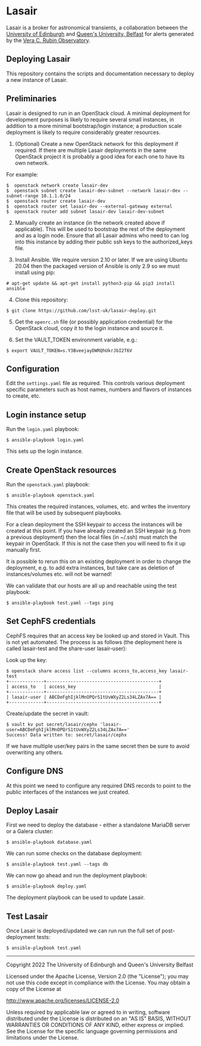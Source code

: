 # Lasair

Lasair is a broker for astronomical transients, a collaboration between
the [University of Edinburgh](https://www.ed.ac.uk/) and
[Queen's University, Belfast](https://www.qub.ac.uk/) for alerts
generated by the [Vera C. Rubin Observatory](https://www.lsst.org/). 

## Deploying Lasair

This repository contains the scripts and documentation necessary to 
deploy a new instance of Lasair.

## Preliminaries

Lasair is designed to run in an OpenStack cloud. A minimal deployment 
for development purposes is likely to require several small instances,
in addition to a more minimal bootstrap/login 
instance; a production scale deployment is likely to require 
considerably greater resources.

1. (Optional) Create a new OpenStack network for this deployment if 
required. If there are multiple Lasair deployments in the same 
OpenStack project it is probably a good idea for each one to have its
own network. 

For example:
```
$  openstack network create lasair-dev
$  openstack subnet create lasair-dev-subnet --network lasair-dev --subnet-range 10.1.1.0/24
$  openstack router create lasair-dev
$  openstack router set lasair-dev --external-gateway external
$  openstack router add subnet lasair-dev lasair-dev-subnet
```

2. Manually create an instance (in the network created above if 
applicable). This will be used to bootstrap the rest
of the deployment and as a login node. Ensure that all Lasair admins
who need to can log into this instance by adding their public
ssh keys to the authorized_keys file.

3. Install Ansible. We require version 2.10 or later.
If we are using Ubuntu 20.04 then the packaged version of Ansible is
only 2.9 so we must install using pip:
```
# apt-get update && apt-get install python3-pip && pip3 install ansible
```

4. Clone this repository:
```
$ git clone https://github.com/lsst-uk/lasair-deploy.git
```

5. Get the ```openrc.sh``` file (or possibly application credential)
for the OpenStack cloud, copy it to the login instance and source it. 

6. Set the VAULT_TOKEN environment variable, e.g.:
```
$ export VAULT_TOKEN=s.Y3BveejayDWRQhUkrJbI2T6V
```

## Configuration

Edit the ```settings.yaml``` file as required. This controls various
deployment specific parameters such as host names, numbers and flavors
of instances to create, etc.

## Login instance setup

Run the ```login.yaml``` playbook:
```
$ ansible-playbook login.yaml
```

This sets up the login instance.

## Create OpenStack resources

Run the ```openstack.yaml``` playbook:
```
$ ansible-playbook openstack.yaml
```

This creates the required instances, volumes, etc. and writes the inventory
file that will be used by subsequent playbooks.

For a clean deployment the SSH keypair to access the instances will 
be created at this point. If you have already created an SSH keypair 
(e.g. from a previous  deployment) then the local files (in ~/.ssh) 
must match the keypair in OpenStack. If this is not the case then you
will need to fix it up manually first.

It is possible to rerun this on an existing deployment in order to change
the deployment, e.g. to add extra instances, but take care as deletion
of instances/volumes etc. will not be warned!

We can validate that our hosts are all up and reachable using the test playbook:
```
$ ansible-playbook test.yaml --tags ping
```

## Set CephFS credentials

CephFS requires that an access key be looked up and stored in Vault. This is not
yet automated. The process is as follows (the deployment here is called
lasair-test and the share-user lasair-user):

Look up the key:
```
$ openstack share access list --columns access_to,access_key lasair-test
+-------------+------------------------------------------+
| access_to   | access_key                               |
+-------------+------------------------------------------+
| lasair-user | ABCDeFghIjklMnOPQrS1tUvWXyZ2Ls34LZAx7A== |
+-------------+------------------------------------------+
```

Create/update the secret in vault:
```
$ vault kv put secret/lasair/cephx 'lasair-user=ABCDeFghIjklMnOPQrS1tUvWXyZ2Ls34LZAx7A=='
Success! Data written to: secret/lasair/cephx
```

If we have multiple user/key pairs in the same secret then be sure to avoid
overwriting any others.

## Configure DNS

At this point we need to configure any required DNS records to point to
the public interfaces of the instances we just created.

## Deploy Lasair

First we need to deploy the database - either a standalone MariaDB server
or a Galera cluster:
```
$ ansible-playbook database.yaml
```

We can run some checks on the database deployment:
```
$ ansible-playbook test.yaml --tags db
```

We can now go ahead and run the deployment playbook:
```
$ ansible-playbook deploy.yaml
```

The deployment playbook can be used to update Lasair.

## Test Lasair

Once Lasair is deployed/updated we can run run the full set of
post-deployment tests:
```
$ ansible-playbook test.yaml
```


---

Copyright 2022 The University of Edinburgh and Queen's University Belfast

Licensed under the Apache License, Version 2.0 (the "License");
you may not use this code except in compliance with the License.
You may obtain a copy of the License at

   http://www.apache.org/licenses/LICENSE-2.0

Unless required by applicable law or agreed to in writing, software
distributed under the License is distributed on an "AS IS" BASIS,
WITHOUT WARRANTIES OR CONDITIONS OF ANY KIND, either express or implied.
See the License for the specific language governing permissions and
limitations under the License.

